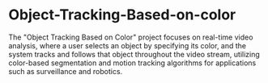 # Object-Tracking-Based-on-color
The "Object Tracking Based on Color" project focuses on real-time video analysis, where a user selects an object by specifying its color, and the system tracks and follows that object throughout the video stream, utilizing color-based segmentation and motion tracking algorithms for applications such as surveillance and robotics.
